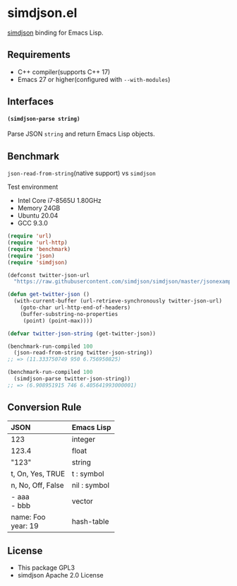# simdjson.el

[simdjson](https://github.com/simdjson/simdjson) binding for Emacs Lisp.

## Requirements

- C++ compiler(supports C++ 17)
- Emacs 27 or higher(configured with `--with-modules`)

## Interfaces

#### `(simdjson-parse string)`

Parse JSON `string` and return Emacs Lisp objects.

## Benchmark

`json-read-from-string`(native support) vs `simdjson`

Test environment
- Intel Core i7-8565U 1.80GHz
- Memory 24GB
- Ubuntu 20.04
- GCC 9.3.0

```lisp
(require 'url)
(require 'url-http)
(require 'benchmark)
(require 'json)
(require 'simdjson)

(defconst twitter-json-url
  "https://raw.githubusercontent.com/simdjson/simdjson/master/jsonexamples/twitter.json")

(defun get-twitter-json ()
  (with-current-buffer (url-retrieve-synchronously twitter-json-url)
    (goto-char url-http-end-of-headers)
    (buffer-substring-no-properties
     (point) (point-max))))

(defvar twitter-json-string (get-twitter-json))

(benchmark-run-compiled 100
  (json-read-from-string twitter-json-string))
;; => (11.333750749 950 6.756950825)

(benchmark-run-compiled 100
  (simdjson-parse twitter-json-string))
;; => (6.908951915 746 6.405641993000001)
```


## Conversion Rule

| JSON                     | Emacs Lisp   |
|:-------------------------|:-------------|
| 123                      | integer      |
| 123.4                    | float        |
| "123"                    | string       |
| t, On, Yes, TRUE         | t : symbol   |
| n, No, Off, False        | nil : symbol |
| - aaa<br /> - bbb        | vector       |
| name: Foo<br /> year: 19 | hash-table   |

## License

- This package GPL3
- simdjson Apache 2.0 License
